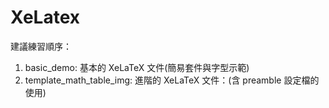 # XeLatex

建議練習順序：
<ol>
  <li>basic_demo: 基本的 XeLaTeX 文件(簡易套件與字型示範)</li>
  <li>template_math_table_img: 進階的 XeLaTeX 文件：(含 preamble 設定檔的使用)</li>
</ol>
